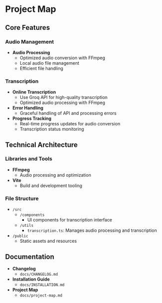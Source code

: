 # Project Map <!-- markmap: fold -->

## Core Features
### Audio Management
- **Audio Processing**
  - Optimized audio conversion with FFmpeg
  - Local audio file management
  - Efficient file handling

### Transcription
- **Online Transcription**
  - Use Groq API for high-quality transcription
  - Optimized audio processing with FFmpeg
- **Error Handling**
  - Graceful handling of API and processing errors
- **Progress Tracking**
  - Real-time progress updates for audio conversion
  - Transcription status monitoring

## Technical Architecture
### Libraries and Tools
- **FFmpeg**
  - Audio processing and optimization
- **Vite**
  - Build and development tooling

### File Structure
- `/src`
  - `/components`
    - UI components for transcription interface
  - `/utils`
    - `transcription.ts`: Manages audio processing and transcription
- `/public`
  - Static assets and resources

## Documentation
- **Changelog**
  - `docs/CHANGELOG.md`
- **Installation Guide**
  - `docs/INSTALLATION.md`
- **Project Map**
  - `docs/project-map.md`